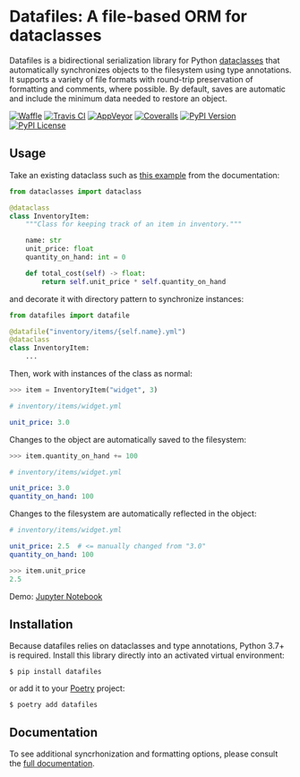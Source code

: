 # Datafiles: A file-based ORM for dataclasses

Datafiles is a bidirectional serialization library for Python [dataclasses](https://docs.python.org/3/library/dataclasses.html) that automatically synchronizes objects to the filesystem using type annotations. It supports a variety of file formats with round-trip preservation of formatting and comments, where possible. By default, saves are automatic and include the minimum data needed to restore an object.

[![Waffle](https://img.shields.io/waffle/label/jacebrowning/datafiles/backlog.svg?colorB=blue)](https://waffle.io/jacebrowning/datafiles)
[![Travis CI](https://img.shields.io/travis/jacebrowning/datafiles/develop.svg?label=unix)](https://travis-ci.org/jacebrowning/datafiles)
[![AppVeyor](https://img.shields.io/appveyor/ci/jacebrowning/datafiles/develop.svg?label=windows)](https://ci.appveyor.com/project/jacebrowning/datafiles)
[![Coveralls](https://img.shields.io/coveralls/jacebrowning/datafiles.svg)](https://coveralls.io/r/jacebrowning/datafiles)
[![PyPI Version](https://img.shields.io/pypi/v/datafiles.svg)](https://pypi.org/project/datafiles)
[![PyPI License](https://img.shields.io/pypi/l/datafiles.svg)](https://pypi.org/project/datafiles)

## Usage

Take an existing dataclass such as [this example](https://docs.python.org/3/library/dataclasses.html#module-dataclasses) from the documentation:

```python
from dataclasses import dataclass

@dataclass
class InventoryItem:
    """Class for keeping track of an item in inventory."""

    name: str
    unit_price: float
    quantity_on_hand: int = 0

    def total_cost(self) -> float:
        return self.unit_price * self.quantity_on_hand
```

and decorate it with directory pattern to synchronize instances:

```python
from datafiles import datafile

@datafile("inventory/items/{self.name}.yml")
@dataclass
class InventoryItem:
    ...
```

Then, work with instances of the class as normal:

```python
>>> item = InventoryItem("widget", 3)
```

```yaml
# inventory/items/widget.yml

unit_price: 3.0
```

Changes to the object are automatically saved to the filesystem:

```python
>>> item.quantity_on_hand += 100
```

```yaml
# inventory/items/widget.yml

unit_price: 3.0
quantity_on_hand: 100
```

Changes to the filesystem are automatically reflected in the object:

```yaml
# inventory/items/widget.yml

unit_price: 2.5  # <= manually changed from "3.0"
quantity_on_hand: 100
```

```python
>>> item.unit_price
2.5
```

Demo: [Jupyter Notebook](https://github.com/jacebrowning/datafiles/blob/develop/notebooks/readme.ipynb)

## Installation

Because datafiles relies on dataclasses and type annotations, Python 3.7+ is required. Install this library directly into an activated virtual environment:

```
$ pip install datafiles
```

or add it to your [Poetry](https://poetry.eustace.io/) project:

```
$ poetry add datafiles
```

## Documentation

To see additional syncrhonization and formatting options, please consult the [full documentation](https://datafiles.readthedocs.io/en/latest/options/setup/).

